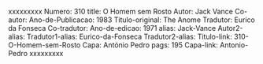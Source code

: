 xxxxxxxxx
Numero: 310
title: O Homem sem Rosto
Autor: Jack Vance
Co-autor: 
Ano-de-Publicacao: 1983
Titulo-original: The Anome
Tradutor: Eurico da Fonseca
Co-tradutor: 
Ano-de-edicao: 1971
alias: Jack-Vance
Autor2-alias: 
Tradutor1-alias: Eurico-da-Fonseca
Tradutor2-alias: 
Titulo-link: 310-O-Homem-sem-Rosto
Capa: António Pedro
pags: 195
Capa-link: Antonio-Pedro
xxxxxxxxx